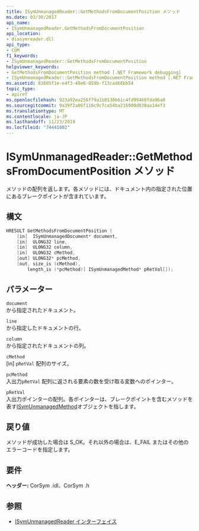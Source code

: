 ```yaml
---
title: ISymUnmanagedReader::GetMethodsFromDocumentPosition メソッド
ms.date: 03/30/2017
api_name:
- ISymUnmanagedReader.GetMethodsFromDocumentPosition
api_location:
- diasymreader.dll
api_type:
- COM
f1_keywords:
- ISymUnmanagedReader::GetMethodsFromDocumentPosition
helpviewer_keywords:
- GetMethodsFromDocumentPosition method [.NET Framework debugging]
- ISymUnmanagedReader::GetMethodsFromDocumentPosition method [.NET Framework debugging]
ms.assetid: 83605f1e-e4f3-49e6-859b-f13cad68bb54
topic_type:
- apiref
ms.openlocfilehash: 923a92ea256f79a1b0130b61c4fd99460fda96a0
ms.sourcegitcommit: 9a39f2a06f110c9c7ca54ba216900d038aa14ef3
ms.translationtype: MT
ms.contentlocale: ja-JP
ms.lasthandoff: 11/23/2019
ms.locfileid: "74441802"
---
```

# <a name="isymunmanagedreadergetmethodsfromdocumentposition-method"></a>ISymUnmanagedReader::GetMethodsFromDocumentPosition メソッド
メソッドの配列を返します。各メソッドには、ドキュメント内の指定された位置にあるブレークポイントが含まれています。  
  
## <a name="syntax"></a>構文  
  
```cpp  
HRESULT GetMethodsFromDocumentPosition (  
    [in]  ISymUnmanagedDocument* document,  
    [in]  ULONG32 line,  
    [in]  ULONG32 column,  
    [in]  ULONG32 cMethod,  
    [out] ULONG32* pcMethod,  
    [out, size_is (cMethod),  
        length_is (*pcMethod)] ISymUnmanagedMethod* pRetVal[]);  
```  
  
## <a name="parameters"></a>パラメーター  
 `document`  
 から指定されたドキュメント。  
  
 `line`  
 から指定したドキュメントの行。  
  
 `column`  
 から指定されたドキュメントの列。  
  
 `cMethod`  
 [in] `pRetVal` 配列のサイズ。  
  
 `pcMethod`  
 入出力`pRetVal` 配列に返される要素の数を受け取る変数へのポインター。  
  
 `pRetVal`  
 入出力ポインターの配列。各ポインターは、ブレークポイントを含むメソッドを表す[ISymUnmanagedMethod](../../../../docs/framework/unmanaged-api/diagnostics/isymunmanagedmethod-interface.md)オブジェクトを指します。  
  
## <a name="return-value"></a>戻り値  
 メソッドが成功した場合は S_OK。それ以外の場合は、E_FAIL またはその他のエラーコードを指定します。  
  
## <a name="requirements"></a>要件  
 **ヘッダー:** CorSym .idl、CorSym .h  
  
## <a name="see-also"></a>参照

- [ISymUnmanagedReader インターフェイス](../../../../docs/framework/unmanaged-api/diagnostics/isymunmanagedreader-interface.md)
